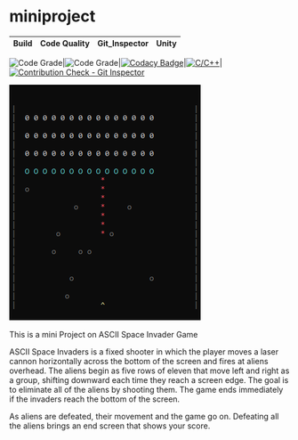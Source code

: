 # miniproject

Build | Code Quality | Git_Inspector | Unity |
------| -------------| --------------| ------|

![Code Grade](https://www.code-inspector.com/project/24688/status/svg)|![Code Grade](https://www.code-inspector.com/project/24688/score/svg)|[![Codacy Badge](https://app.codacy.com/project/badge/Grade/bd50147cac3840e4a3751d072ee53335)](https://www.codacy.com/gh/hradithyaaras/miniproject/dashboard?utm_source=github.com&amp;utm_medium=referral&amp;utm_content=hradithyaaras/miniproject&amp;utm_campaign=Badge_Grade)|[![C/C++](https://github.com/hradithyaaras/miniproject/actions/workflows/cpp.yml/badge.svg)](https://github.com/hradithyaaras/miniproject/actions/workflows/cpp.yml)|[![Contribution Check - Git Inspector](https://github.com/hradithyaaras/miniproject/actions/workflows/Git_Inspector.yml/badge.svg)](https://github.com/hradithyaaras/miniproject/actions/workflows/Git_Inspector.yml)


![Example](https://github.com/hradithyaaras/miniproject/blob/main/Output%20(2).png)

This is a mini Project on ASCII Space Invader Game

 ASCII Space Invaders is a fixed shooter in which the player moves a laser cannon horizontally across the bottom of the screen and fires at aliens overhead. The aliens begin as five rows of eleven that move left and right as a group, shifting downward each time they reach a screen edge. The goal is to eliminate all of the aliens by shooting them. The game ends immediately if the invaders reach the bottom of the screen.

As aliens are defeated, their movement and the game go on. Defeating all the aliens brings an end screen that shows your score.